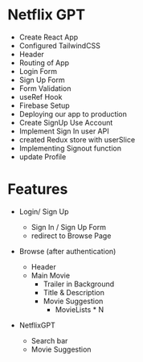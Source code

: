 # Netflix GPT
- Create React App
- Configured TailwindCSS
- Header
- Routing of App
- Login Form
- Sign Up Form
- Form Validation
- useRef Hook
- Firebase Setup
- Deploying our app to production
- Create SignUp Use Account
- Implement Sign In user API
- created Redux store with userSlice
- Implementing Signout function
- update Profile


# Features
- Login/ Sign Up
    - Sign In / Sign Up Form
    - redirect to Browse Page

- Browse (after authentication)
    - Header
    - Main Movie
        - Trailer in Background
        - Title & Description
        - Movie Suggestion
            - MovieLists * N

- NetflixGPT
    - Search bar
    - Movie Suggestion